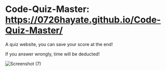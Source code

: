 # Code-Quiz-Master: https://0726hayate.github.io/Code-Quiz-Master/

A quiz website, you can save your score at the end!

If you answer wrongly, time will be deducted!

![Screenshot (7)](https://user-images.githubusercontent.com/73506696/105643750-b9615580-5e5f-11eb-8c3a-24453bd6ac46.png)

